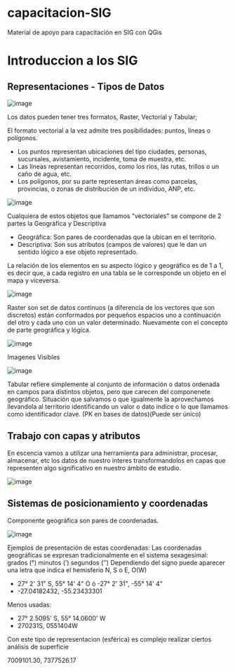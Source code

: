 # capacitacion-SIG
Material de apoyo para capacitación en SIG con QGis

# Introduccion a los SIG

## Representaciones - Tipos de Datos

![image](https://github.com/russorl/capacitacion-SIG/assets/6954564/37c92320-461d-429c-911c-51f6ba7725db)

Los datos pueden tener tres formatos, Raster, Vectorial y Tabular;

El formato vectorial a la vez admite tres posibilidades: puntos, líneas o polígonos.

* Los puntos representan ubicaciones del tipo ciudades, personas, sucursales, avistamiento, incidente, toma de muestra, etc.
* Las líneas representan recorridos, como los ríos, las rutas, trillos o un caño de agua, etc.
* Los polígonos, por su parte representan áreas como parcelas, provincias, o zonas de distribución de un individuo, ANP, etc.

![image](https://github.com/russorl/capacitacion-SIG/assets/6954564/5d20e959-dd21-461e-ba5a-8a01fd588306)

Cualquiera de estos objetos que llamamos "vectoriales" se compone de 2 partes la Geográfica y Descriptiva

* Geográfica: Son pares de coordenadas que la ubican en el territorio.
* Descriptiva: Son sus atributos (campos de valores) que le dan un sentido lógico a ese objeto representado.

La relación de los elementos en su aspecto lógico y geográfico es de 1 a 1, es decir que, a cada registro en una tabla se le corresponde un objeto en el mapa y viceversa. 

![image](https://github.com/russorl/capacitacion-SIG/assets/6954564/c6def464-ef0f-4bc8-977e-2b2f80804cb9)

Raster son set de datos continuos (a diferencia de los vectores que son discretos) están conformados por pequeños espacios uno a continuación del otro y cada uno con un valor determinado. Nuevamente con el concepto de parte geográfica y lógica.

![image](https://github.com/russorl/capacitacion-SIG/assets/6954564/b4383c9d-a76b-462c-a6c7-9a73168b787a)

Imagenes Visibles

![image](https://github.com/russorl/capacitacion-SIG/assets/6954564/c5552715-5e78-492e-a869-56abbd5acdf9)

Tabular refiere simplemente al conjunto de información o datos ordenada en campos para distintos objetos, pero que carecen del componenete geográfico. Situación que salvamos o que igualmente la aprovechamos llevandola al territorio identificando un valor o dato indice o lo que llamamos como identificador clave. (PK en bases de datos)(Puede ser único)

## Trabajo con capas y atributos

En escencia vamos a utilizar una herramienta para administrar, procesar, almacenar, etc los datos de nuestro interes transformandolos en capas que representen algo significativo en nuestro ámbito de estudio.

![image](https://github.com/russorl/capacitacion-SIG/assets/6954564/9c52e2a4-d7e1-49fc-a007-01d375027ca9)


## Sistemas de posicionamiento y coordenadas

Componente geográfica son pares de coordenadas.

![image](https://github.com/russorl/capacitacion-SIG/assets/6954564/a803d3e2-a3fe-4aee-a70d-d94e689fd6c2)

Ejemplos de presentación de estas coordenadas:
Las coordenadas geográficas se expresan tradicionalmente en el sistema sexagesimal: grados (°) minutos (’) segundos (’’)
Dependiendo del signo puede aparecer una letra que indica el hemisferio N, S o E, O(W)
- 27° 2' 31" S, 55° 14' 4" O  ó  -27° 2' 31", -55° 14' 4"
- -27.04182432, -55.23433301

Menos usadas:
- 27° 2.5095' S, 55° 14.0600' W
- 270231S, 0551404W

Con este tipo de representacion (esférica) es complejo realizar ciertos análisis de superficie 

7009101.30, 7377526.17

